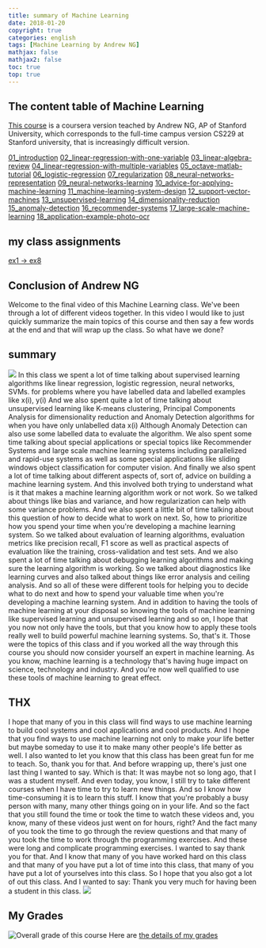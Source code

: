 ```yaml
---
title: summary of Machine Learning 
date: 2018-01-20
copyright: true
categories: english
tags: [Machine Learning by Andrew NG]
mathjax: false
mathjax2: false
toc: true
top: true
---
```


## The content table of Machine Learning

[This course](https://www.coursera.org/learn/machine-learning/) is a coursera version teached by Andrew NG, AP of Stanford University, which corresponds to the full-time campus version CS229 at Stanford university, that is increasingly difficult version.

[01_introduction](/2018/01/01/01_what-is-machine-learning/)
[02_linear-regression-with-one-variable](/2018/01/02/02_linear-regression-with-one-variable/)
[03_linear-algebra-review](/2018/01/03/03_linear-algebra-review/)
[04_linear-regression-with-multiple-variables](/2018/01/04/04_linear-regression-with-multiple-variables/)
[05_octave-matlab-tutorial](/2018/01/01/05_octave-matlab-tutorial/)
[06_logistic-regression](/2018/01/06/06_logistic-regression/)
[07_regularization](/2018/01/07/07_regularization/)
[08_neural-networks-representation](/2018/01/08/08_neural-networks-representation/)
[09_neural-networks-learning](/2018/01/09/09_neural-networks-learning/)
[10_advice-for-applying-machine-learning](/2018/01/10/10_advice-for-applying-machine-learning/)
[11_machine-learning-system-design](/2018/01/12/12_support-vector-machines/)
[12_support-vector-machines](/2018/01/12/12_support-vector-machines/)
[13_unsupervised-learning](/2018/01/13/13_unsupervised-learning/)
[14_dimensionality-reduction](/2018/01/14/14_dimensionality-reduction/)
[15_anomaly-detection](/2018/01/15/15_anomaly-detection/)
[16_recommender-systems](/2018/01/16/16_recommender-systems/)
[17_large-scale-machine-learning](/2018/01/17/17_large-scale-machine-learning/)
[18_application-example-photo-ocr](/2018/01/18/18_application-example-photo-ocr/)

## my class assignments

[ex1 -> ex8](https://github.com/SnailDove/Coursera-Standford-ML)

## Conclusion of Andrew NG

Welcome to the final video of this Machine Learning class. We've been through a lot of different videos together. In this video I would like to just quickly summarize the main topics of this course and then say a few words at the end and that will wrap up the class. So what have we done? 

## summary

![](http://pltr89sz6.bkt.clouddn.com/gitpage/ml-andrew-ng/18/40.png)
In this class we spent a lot of time talking about supervised learning algorithms like linear regression, logistic regression, neural networks, SVMs. for problems where you have labelled data and labelled examples like x(i), y(i) And we also spent quite a lot of time talking about unsupervised learning like K-means clustering, Principal Components Analysis for dimensionality reduction and Anomaly Detection algorithms for when you have only unlabelled data x(i) Although Anomaly Detection can also use some labelled data to evaluate the algorithm. We also spent some time talking about special applications or special topics like Recommender Systems and large scale machine learning systems including parallelized and rapid-use systems as well as some special applications like sliding windows object classification for computer vision. And finally we also spent a lot of time talking about different aspects of, sort of, advice on building a machine learning system. And this involved both trying to understand what is it that makes a machine learning algorithm work or not work. So we talked about things like bias and variance, and how regularization can help with some variance problems. And we also spent a little bit of time talking about this question of how to decide what to work on next. So, how to prioritize how you spend your time when you're developing a machine learning system. So we talked about evaluation of learning algorithms, evaluation metrics like  precision recall, F1 score as well as practical aspects of evaluation like the training, cross-validation and test sets. And we also spent a lot of time talking about debugging learning algorithms and making sure the learning algorithm is working. So we talked about diagnostics like learning curves and also talked about things like error analysis and ceiling analysis. And so all of these were different tools for helping you to decide what to do next and how to spend your valuable time when you're developing a machine learning system. And in addition to having the tools of machine learning at your disposal so knowing the tools of machine learning like supervised learning and unsupervised learning and so on, I hope that you now not only have the tools, but that you know how to apply these tools really well to build powerful machine learning systems. So, that's it. Those were the topics of this class and if you worked all the way through this course you should now consider yourself an expert in machine learning. As you know, machine learning is a technology that's having huge impact on science, technology and industry. And you're now well qualified to use these tools of machine learning to great effect. 
## THX
I hope that many of you in this class will find ways to use machine learning to build cool systems and cool applications and cool products. And I hope that you find ways to use machine learning not only to make <i>your</i> life better but maybe someday to use it to make many other people's life better as well. I also wanted to let you know that this class has been great fun for me to teach. So, thank you for that. And before wrapping up, there's just one last thing I wanted to say. Which is that: It was maybe not so long ago, that I was a student myself. And even today, you know, I still try to take different courses when I have time to try to learn new things. And so I know how time-consuming it is to learn this stuff. I know that you're probably a busy person with many, many other things going on in your life. And so the fact that you still found the time or took the time to watch these videos and, you know, many of these videos just went on for hours, right? And the fact many of you took the time to go through the review questions and that many of you took the time to work through the programming exercises. And these were long and complicate programming exercises. I wanted to say thank you for that. And I know that many of you have worked hard on this class and that many of you have put a lot of time into this class, that many of you have put a lot of yourselves into this class. So I hope that you also got a lot of out this class. And I wanted to say: Thank you very much for having been a student in this class.
![](http://pltr89sz6.bkt.clouddn.com/gitpage/ml-andrew-ng/18/41.png)


## My Grades
![Overall grade of this course](http://pltr89sz6.bkt.clouddn.com/gitpage/ml-andrew-ng/MyTotalGrade.png)
Here are [the details of my grades](http://pltr89sz6.bkt.clouddn.com/gitpage/ml-andrew-ng/ML-Grades.pdf)
